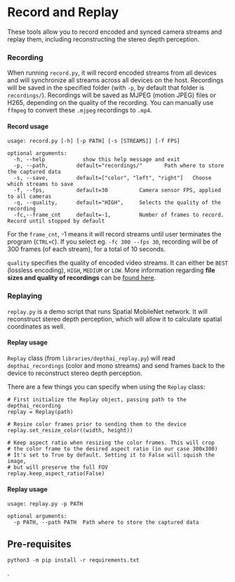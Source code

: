 # Record and Replay

These tools allow you to record encoded and synced camera streams and replay them, including reconstructing the stereo depth perception.

### Recording

When running `record.py`, it will record encoded streams from all devices and will synchronize all streams across all devices on the host. Recordings will be saved in the specified folder (with `-p`, by default that folder is `recordings/`). Recordings will be saved as MJPEG (motion JPEG) files or H265, depending on the quality of the recording. You can manually use `ffmpeg` to convert these `.mjpeg` recordings to `.mp4`.

#### Record usage
```
usage: record.py [-h] [-p PATH] [-s [STREAMS]] [-f FPS]

optional arguments:
  -h, --help            show this help message and exit
  -p, --path,         default="recordings/"       Path where to store the captured data
  -s, --save,         default=["color", "left", "right"]   Choose which streams to save
  -f, --fps,          default=30          Camera sensor FPS, applied to all cameras
  -q, --quality,      default="HIGH",     Selects the quality of the recording
  -fc,--frame_cnt     default=-1,         Number of frames to record. Record until stopped by default
```

For the `frame_cnt`, -1 means it will record streams until user terminates the program (`CTRL+C`). If you select eg. `-fc 300 --fps 30`, recording will be of 300 frames (of each stream), for a total of 10 seconds.

`quality` specifies the quality of encoded video streams. It can either be `BEST` (lossless encoding), `HIGH`, `MEDIUM` or `LOW`. More information regarding **file sizes and quality of recordings** can be [found here](encoding_quality/README.md).

### Replaying

`replay.py` is a demo script that runs Spatial MobileNet network. It will reconstruct stereo depth perception, which will allow it to calculate spatial coordinates as well.

#### Replay usage

`Replay` class (from `libraries/depthai_replay.py`) will read `depthai_recordings` (color and mono streams) and send frames back to the device to reconstruct stereo depth perception.

There are a few things you can specify when using the `Replay` class:

```pyhton
# First initialize the Replay object, passing path to the depthai_recording
replay = Replay(path)

# Resize color frames prior to sending them to the device
replay.set_resize_color((width, height))

# Keep aspect ratio when resizing the color frames. This will crop
# the color frame to the desired aspect ratio (in our case 300x300)
# It's set to True by default. Setting it to False will squish the image,
# but will preserve the full FOV
replay.keep_aspect_ratio(False)
```
#### Replay usage
```
usage: replay.py -p PATH

optional arguments:
  -p PATH, --path PATH  Path where to store the captured data
```

## Pre-requisites

```
python3 -m pip install -r requirements.txt
```

.
